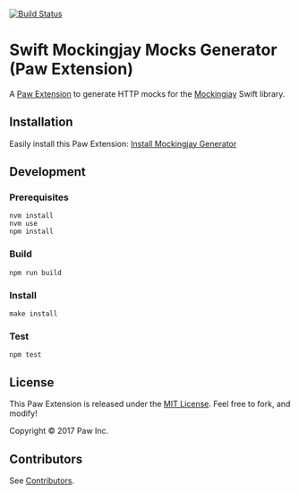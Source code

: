 [![Build Status](https://travis-ci.org/luckymarmot/Paw-MockingjayGenerator.svg?branch=master)](https://travis-ci.org/luckymarmot/Paw-MockingjayGenerator)

# Swift Mockingjay Mocks Generator (Paw Extension)

A [Paw Extension](http://luckymarmot.com/paw/extensions/) to generate HTTP mocks for the [Mockingjay](https://github.com/kylef-archive/Mockingjay) Swift library.

## Installation

Easily install this Paw Extension: [Install Mockingjay Generator](https://luckymarmot.com/paw/extensions/MockingjayGenerator)

## Development

### Prerequisites

```shell
nvm install
nvm use
npm install
```

### Build

```shell
npm run build
```

### Install

```shell
make install
```

### Test

```shell
npm test
```

## License

This Paw Extension is released under the [MIT License](LICENSE). Feel free to fork, and modify!

Copyright © 2017 Paw Inc.

## Contributors

See [Contributors](https://github.com/luckymarmot/Paw-MockingjayGenerator/graphs/contributors).
